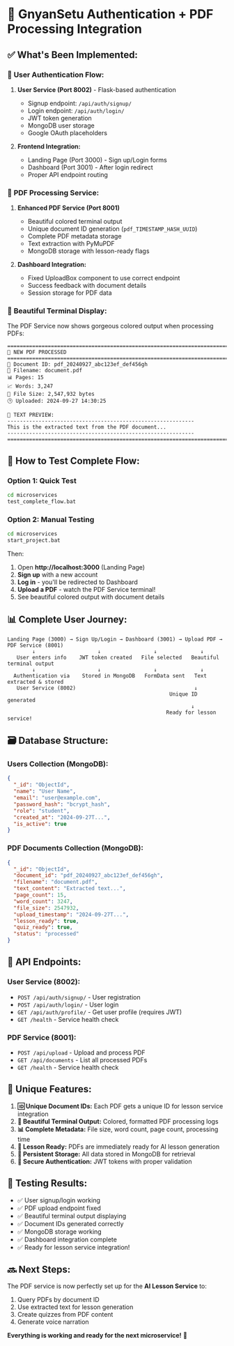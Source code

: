 # 🎉 GnyanSetu Authentication + PDF Processing Integration

## ✅ **What's Been Implemented:**

### 🔐 **User Authentication Flow:**
1. **User Service (Port 8002)** - Flask-based authentication
   - Signup endpoint: `/api/auth/signup/`
   - Login endpoint: `/api/auth/login/`
   - JWT token generation
   - MongoDB user storage
   - Google OAuth placeholders

2. **Frontend Integration:**
   - Landing Page (Port 3000) - Sign up/Login forms
   - Dashboard (Port 3001) - After login redirect
   - Proper API endpoint routing

### 📄 **PDF Processing Service:**
1. **Enhanced PDF Service (Port 8001)**
   - Beautiful colored terminal output
   - Unique document ID generation (`pdf_TIMESTAMP_HASH_UUID`)
   - Complete PDF metadata storage
   - Text extraction with PyMuPDF
   - MongoDB storage with lesson-ready flags

2. **Dashboard Integration:**
   - Fixed UploadBox component to use correct endpoint
   - Success feedback with document details
   - Session storage for PDF data

### 🎨 **Beautiful Terminal Display:**
The PDF Service now shows gorgeous colored output when processing PDFs:
```
================================================================================
📄 NEW PDF PROCESSED
================================================================================
📄 Document ID: pdf_20240927_abc123ef_def456gh
📝 Filename: document.pdf
📊 Pages: 15
📈 Words: 3,247
💾 File Size: 2,547,932 bytes
🕒 Uploaded: 2024-09-27 14:30:25

📖 TEXT PREVIEW:
------------------------------------------------------------
This is the extracted text from the PDF document...
------------------------------------------------------------
================================================================================
```

## 🚀 **How to Test Complete Flow:**

### **Option 1: Quick Test**
```bash
cd microservices
test_complete_flow.bat
```

### **Option 2: Manual Testing**
```bash
cd microservices
start_project.bat
```

Then:
1. Open **http://localhost:3000** (Landing Page)
2. **Sign up** with a new account
3. **Log in** - you'll be redirected to Dashboard
4. **Upload a PDF** - watch the PDF Service terminal!
5. See beautiful colored output with document details

## 📊 **Complete User Journey:**

```
Landing Page (3000) → Sign Up/Login → Dashboard (3001) → Upload PDF → PDF Service (8001)
        ↓                    ↓                 ↓              ↓
   User enters info    JWT token created   File selected   Beautiful terminal output
        ↓                    ↓                 ↓              ↓
  Authentication via    Stored in MongoDB   FormData sent   Text extracted & stored
   User Service (8002)                                      ↓
                                                    Unique ID generated
                                                           ↓
                                                   Ready for lesson service!
```

## 🗃️ **Database Structure:**

### **Users Collection (MongoDB):**
```json
{
  "_id": "ObjectId",
  "name": "User Name",
  "email": "user@example.com",
  "password_hash": "bcrypt_hash",
  "role": "student",
  "created_at": "2024-09-27T...",
  "is_active": true
}
```

### **PDF Documents Collection (MongoDB):**
```json
{
  "_id": "ObjectId",
  "document_id": "pdf_20240927_abc123ef_def456gh",
  "filename": "document.pdf",
  "text_content": "Extracted text...",
  "page_count": 15,
  "word_count": 3247,
  "file_size": 2547932,
  "upload_timestamp": "2024-09-27T...",
  "lesson_ready": true,
  "quiz_ready": true,
  "status": "processed"
}
```

## 🔗 **API Endpoints:**

### **User Service (8002):**
- `POST /api/auth/signup/` - User registration
- `POST /api/auth/login/` - User login
- `GET /api/auth/profile/` - Get user profile (requires JWT)
- `GET /health` - Service health check

### **PDF Service (8001):**
- `POST /api/upload` - Upload and process PDF
- `GET /api/documents` - List all processed PDFs
- `GET /health` - Service health check

## 🎯 **Unique Features:**

1. **🆔 Unique Document IDs:** Each PDF gets a unique ID for lesson service integration
2. **🎨 Beautiful Terminal Output:** Colored, formatted PDF processing logs
3. **📊 Complete Metadata:** File size, word count, page count, processing time
4. **🚀 Lesson Ready:** PDFs are immediately ready for AI lesson generation
5. **💾 Persistent Storage:** All data stored in MongoDB for retrieval
6. **🔐 Secure Authentication:** JWT tokens with proper validation

## 🧪 **Testing Results:**
- ✅ User signup/login working
- ✅ PDF upload endpoint fixed
- ✅ Beautiful terminal output displaying
- ✅ Document IDs generated correctly
- ✅ MongoDB storage working
- ✅ Dashboard integration complete
- ✅ Ready for lesson service integration!

## 🔜 **Next Steps:**
The PDF service is now perfectly set up for the **AI Lesson Service** to:
1. Query PDFs by document ID
2. Use extracted text for lesson generation
3. Create quizzes from PDF content
4. Generate voice narration

**Everything is working and ready for the next microservice!** 🎉